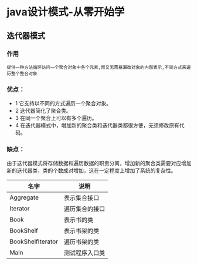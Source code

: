 #  java设计模式-从零开始学
## 迭代器模式
### 作用
`提供一种方法循环访问一个聚合对象中各个元素,而又无需暴漏改对象的内部表示,不同方式来遍历整个整合对象`

### 优点： 
+ 1 它支持以不同的方式遍历一个聚合对象。 
+ 2 迭代器简化了聚合类。 
+ 3 在同一个聚合上可以有多个遍历。 
+ 4 在迭代器模式中，增加新的聚合类和迭代器类都很方便，无须修改原有代码。

### 缺点：
由于迭代器模式将存储数据和遍历数据的职责分离，增加新的聚合类需要对应增加新的迭代器类，类的个数成对增加，这在一定程度上增加了系统的复杂性。

|名字|说明|
| --- | --- |
|Aggregate|表示集合接口|
|Iterator|遍历集合的接口|
|Book|表示书的类|
|BookShelf|表示书架的类|
|BookShelfIterator|遍历书架的类|
|Main|测试程序入口类|

